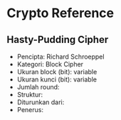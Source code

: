 # Crypto Reference

## Hasty-Pudding Cipher

* Pencipta: Richard Schroeppel
* Kategori: Block Cipher
* Ukuran block (bit): variable
* Ukuran kunci (bit): variable
* Jumlah round: 
* Struktur: 
* Diturunkan dari: 
* Penerus: 